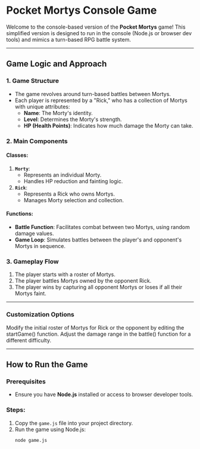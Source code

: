 # Pocket Mortys Console Game

Welcome to the console-based version of the **Pocket Mortys** game! This simplified version is designed to run in the console (Node.js or browser dev tools) and mimics a turn-based RPG battle system.

---

## Game Logic and Approach

### 1. **Game Structure**
- The game revolves around turn-based battles between Mortys.
- Each player is represented by a "Rick," who has a collection of Mortys with unique attributes:
  - **Name**: The Morty's identity.
  - **Level**: Determines the Morty's strength.
  - **HP (Health Points)**: Indicates how much damage the Morty can take.

### 2. **Main Components**
#### Classes:
1. **`Morty`**:
   - Represents an individual Morty.
   - Handles HP reduction and fainting logic.
2. **`Rick`**:
   - Represents a Rick who owns Mortys.
   - Manages Morty selection and collection.

#### Functions:
- **Battle Function**: Facilitates combat between two Mortys, using random damage values.
- **Game Loop**: Simulates battles between the player's and opponent's Mortys in sequence.

### 3. **Gameplay Flow**
1. The player starts with a roster of Mortys.
2. The player battles Mortys owned by the opponent Rick.
3. The player wins by capturing all opponent Mortys or loses if all their Mortys faint.

---

### Customization Options
Modify the initial roster of Mortys for Rick or the opponent by editing the startGame() function.
Adjust the damage range in the battle() function for a different difficulty.

---
## How to Run the Game

### Prerequisites
- Ensure you have **Node.js** installed or access to browser developer tools.

### Steps:
1. Copy the `game.js` file into your project directory.
2. Run the game using Node.js:
   ```bash
   node game.js
